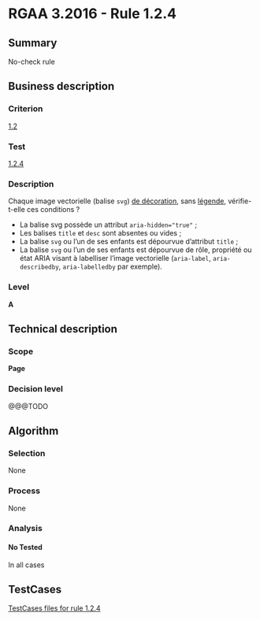 # RGAA 3.2016 - Rule 1.2.4

## Summary
No-check rule


## Business description

### Criterion
[1.2](http://references.modernisation.gouv.fr/rgaa-accessibilite/criteres.html#crit-1-2)

### Test
[1.2.4](http://references.modernisation.gouv.fr/rgaa-accessibilite/criteres.html#test-1-2-4)

### Description
<div lang="fr">Chaque image vectorielle (balise <code lang="en">svg</code>) <a href="http://references.modernisation.gouv.fr/rgaa-accessibilite/glossaire.html#image-de-dcoration">de d&#xE9;coration</a>, sans <a href="http://references.modernisation.gouv.fr/rgaa-accessibilite/glossaire.html#lgende-dimage">l&#xE9;gende</a>, v&#xE9;rifie-t-elle ces conditions&nbsp;? <ul><li>La balise svg poss&#xE8;de un attribut <code lang="en">aria-hidden="true"</code>&nbsp;;</li> <li>Les balises <code lang="en">title</code> et <code lang="en">desc</code> sont absentes ou vides&nbsp;;</li> <li>La balise <code lang="en">svg</code> ou l&#x2019;un de ses enfants est d&#xE9;pourvue d&#x2019;attribut <code lang="en">title</code>&nbsp;;</li> <li>La balise <code lang="en">svg</code> ou l&#x2019;un de ses enfants est d&#xE9;pourvue de r&#xF4;le, propri&#xE9;t&#xE9; ou &#xE9;tat ARIA visant &#xE0; labelliser l&#x2019;image vectorielle (<code lang="en">aria-label</code>, <code lang="en">aria-describedby</code>, <code lang="en">aria-labelledby</code> par exemple).</li> </ul></div>

### Level
**A**


## Technical description

### Scope
**Page**

### Decision level
@@@TODO


## Algorithm

### Selection
None

### Process
None

### Analysis

#### No Tested
In all cases


##  TestCases

[TestCases files for rule 1.2.4](https://github.com/Asqatasun/Asqatasun/tree/develop/rules/rules-rgaa3.2016/src/test/resources/testcases/rgaa32016/Rgaa32016Rule010204/)


